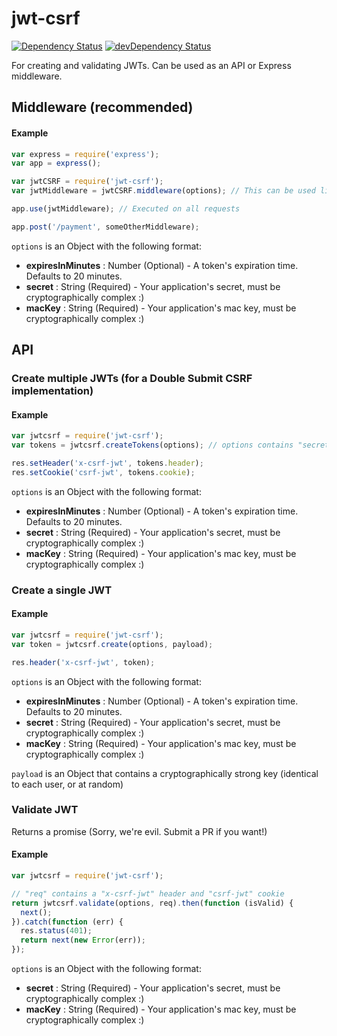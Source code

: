 jwt-csrf
========
[![Dependency Status](http://daviddm-5042.ccg21.dev.paypalcorp.com:1337/NodeXOShared/jwt-csrf.svg)](http://daviddm-5042.ccg21.dev.paypalcorp.com:1337/NodeXOShared/jwt-csrf)
[![devDependency Status](http://daviddm-5042.ccg21.dev.paypalcorp.com:1337/NodeXOShared/jwt-csrf/dev-status.svg)](http://daviddm-5042.ccg21.dev.paypalcorp.com:1337/NodeXOShared/jwt-csrf#info=devDependencies)

For creating and validating JWTs.  Can be used as an API or Express middleware.

## Middleware (recommended)

#### Example

 ```javascript
var express = require('express');
var app = express();

var jwtCSRF = require('jwt-csrf');
var jwtMiddleware = jwtCSRF.middleware(options); // This can be used like any other Express middleware

app.use(jwtMiddleware); // Executed on all requests

app.post('/payment', someOtherMiddleware);
 ```

`options` is an Object with the following format:
* **expiresInMinutes** : Number (Optional) - A token's expiration time.  Defaults to 20 minutes.
* **secret** : String (Required) - Your application's secret, must be cryptographically complex :)
* **macKey** : String (Required) - Your application's mac key, must be cryptographically complex :)

## API

### Create multiple JWTs (for a Double Submit CSRF implementation)

#### Example
```javascript
var jwtcsrf = require('jwt-csrf');
var tokens = jwtcsrf.createTokens(options); // options contains "secret" and "macKey"

res.setHeader('x-csrf-jwt', tokens.header);
res.setCookie('csrf-jwt', tokens.cookie);
```

`options` is an Object with the following format:
* **expiresInMinutes** : Number (Optional) - A token's expiration time.  Defaults to 20 minutes.
* **secret** : String (Required) - Your application's secret, must be cryptographically complex :)
* **macKey** : String (Required) - Your application's mac key, must be cryptographically complex :)

### Create a single JWT

#### Example
```javascript
var jwtcsrf = require('jwt-csrf');
var token = jwtcsrf.create(options, payload);

res.header('x-csrf-jwt', token);
```

`options` is an Object with the following format:
* **expiresInMinutes** : Number (Optional) - A token's expiration time.  Defaults to 20 minutes.
* **secret** : String (Required) - Your application's secret, must be cryptographically complex :)
* **macKey** : String (Required) - Your application's mac key, must be cryptographically complex :)

`payload` is an Object that contains a cryptographically strong key (identical to each user, or at random)


### Validate JWT

Returns a promise (Sorry, we're evil.  Submit a PR if you want!)

#### Example
```javascript
var jwtcsrf = require('jwt-csrf');

// "req" contains a "x-csrf-jwt" header and "csrf-jwt" cookie
return jwtcsrf.validate(options, req).then(function (isValid) {
  next();
}).catch(function (err) {
  res.status(401);
  return next(new Error(err));
});
```

`options` is an Object with the following format:
* **secret** : String (Required) - Your application's secret, must be cryptographically complex :)
* **macKey** : String (Required) - Your application's mac key, must be cryptographically complex :)
